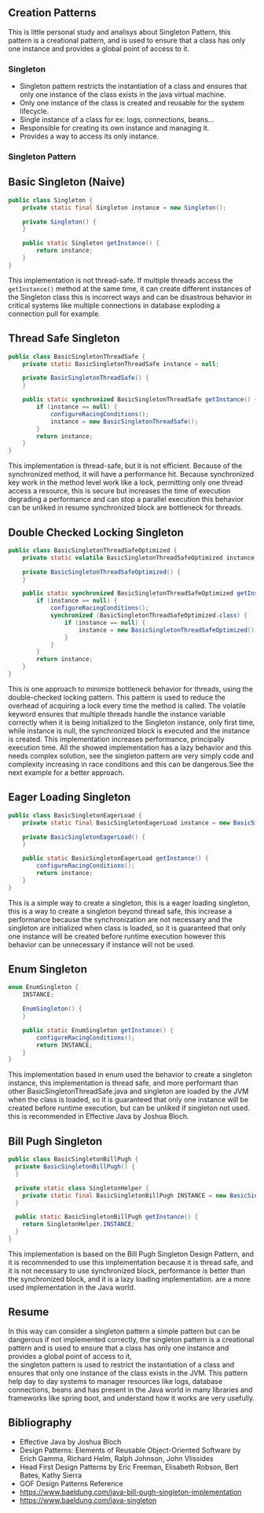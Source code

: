 ## Creation Patterns

This is little personal study and analisys about Singleton Pattern, this pattern is a creational
pattern, and is used to ensure that a class has only one instance and provides a global point of access to it.

### Singleton

- Singleton pattern restricts the instantiation of a class and ensures that only one instance of the class exists in the
  java virtual machine.
- Only one instance of the class is created and reusable for the system lifecycle.
- Single instance of a class for ex: logs, connections, beans...
- Responsible for creating its own instance and managing it.
- Provides a way to access its only instance.

### Singleton Pattern

## Basic Singleton (Naive)

```java
public class Singleton {
    private static final Singleton instance = new Singleton();

    private Singleton() {
    }

    public static Singleton getInstance() {
        return instance;
    }
}
```

This implementation is not thread-safe. If multiple threads access the `getInstance()` method at the same time, it can
create
different instances of the Singleton class this is incorrect ways and can be disastrous behavior in critical systems
like multiple
connections in database exploding a connection pull for example.

## Thread Safe Singleton

```java
public class BasicSingletonThreadSafe {
    private static BasicSingletonThreadSafe instance = null;

    private BasicSingletonThreadSafe() {
    }

    public static synchronized BasicSingletonThreadSafe getInstance() {
        if (instance == null) {
            configureRacingConditions();
            instance = new BasicSingletonThreadSafe();
        }
        return instance;
    }
}
```

This implementation is thread-safe, but it is not efficient. Because of the synchronized method, it will have a
performance hit.
Because synchronized key work in the method level work like a lock, permitting only one thread access a resource, this
is secure but increases
the time of execution degrading a performance and can stop a parallel execution this behavior can be unliked in resume
synchronized block are bottleneck for threads.

## Double Checked Locking Singleton

```java
public class BasicSingletonThreadSafeOptimized {
    private static volatile BasicSingletonThreadSafeOptimized instance;

    private BasicSingletonThreadSafeOptimized() {
    }

    public static synchronized BasicSingletonThreadSafeOptimized getInstance() {
        if (instance == null) {
            configureRacingConditions();
            synchronized (BasicSingletonThreadSafeOptimized.class) {
                if (instance == null) {
                    instance = new BasicSingletonThreadSafeOptimized();
                }
            }
        }
        return instance;
    }
}
```

This is one approach to minimize bottleneck behavior for threads, using the double-checked locking pattern. This pattern
is used to reduce the overhead of acquiring a lock every time the method is called. The volatile keyword ensures that
multiple threads handle the instance variable correctly when it is being initialized to the Singleton instance, only
first time, while instance is null, the synchronized block is executed and the instance is created. This implementation
increases performance, principally execution time. All the showed implementation has a lazy behavior and this needs
complex solution,
see the singleton pattern are very simply code and complexity increasing in race conditions and this can be
dangerous.See the next example for a better approach.

## Eager Loading Singleton

```java
public class BasicSingletonEagerLoad {
    private static final BasicSingletonEagerLoad instance = new BasicSingletonEagerLoad();

    private BasicSingletonEagerLoad() {
    }

    public static BasicSingletonEagerLoad getInstance() {
        configureRacingConditions();
        return instance;
    }
}
```

This is a simple way to create a singleton, this is a eager loading singleton, this is a way to create a singleton
beyond thread safe, this increase a performance because the synchronization are not necessary
and the singleton are initialized when class is loaded, so it is guaranteed that only one instance will be created
before runtime execution
however this behavior can be unnecessary if instance will not be used.

## Enum Singleton

```java
enum EnumSingleton {
    INSTANCE;

    EnumSingleton() {
    }

    public static EnumSingleton getInstance() {
        configureRacingConditions();
        return INSTANCE;
    }
}
```
This implementation based in enum used the behavior to create a singleton instance, this implementation is thread safe,
and more performant than other BasicSingletonThreadSafe.java and singleton are loaded by the JVM when the class is loaded,
so it is guaranteed that only one instance will be created before runtime execution, but can be unliked if singleton not used.
this is recommended in Effective Java by Joshua Bloch.

## Bill Pugh Singleton

```java
public class BasicSingletonBillPugh {
  private BasicSingletonBillPugh() {
  }

  private static class SingletonHelper {
    private static final BasicSingletonBillPugh INSTANCE = new BasicSingletonBillPugh();
  }

  public static BasicSingletonBillPugh getInstance() {
    return SingletonHelper.INSTANCE;
  }
}
```
This implementation is based on the Bill Pugh Singleton Design Pattern, 
and it is recommended to use this implementation because it is thread safe, and it is not necessary to use synchronized block, performance is better than the synchronized block, and it is a lazy loading implementation.
are a more used implementation in the Java world.

## Resume
In this way can consider a singleton pattern a simple pattern but can be dangerous if not implemented correctly, the singleton pattern is a creational pattern
and is used to ensure that a class has only one instance and provides a global point of access to it,  
the singleton pattern is used to restrict the instantiation of a class and ensures that only one instance of the class exists in the JVM. This pattern help
day to day systems to manager resources like logs, database connections, beans and has present in the Java world in many libraries and frameworks like spring boot, and understand how it works are very usefully.


## Bibliography
- Effective Java by Joshua Bloch
- Design Patterns: Elements of Reusable Object-Oriented Software by Erich Gamma, Richard Helm, Ralph Johnson, John Vlissides
- Head First Design Patterns by Eric Freeman, Elisabeth Robson, Bert Bates, Kathy Sierra
- GOF Design Patterns Reference
- https://www.baeldung.com/java-bill-pugh-singleton-implementation
- https://www.baeldung.com/java-singleton


